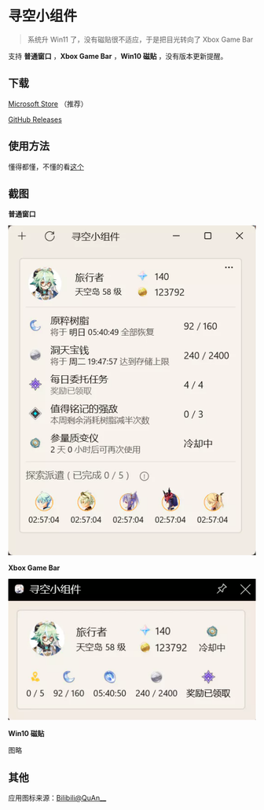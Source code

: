 # 寻空小组件

> 系统升 Win11 了，没有磁贴很不适应，于是把目光转向了 Xbox Game Bar

支持 **普通窗口** ，**Xbox Game Bar** ，**Win10 磁贴** ，没有版本更新提醒。

## 下载

[Microsoft Store](https://www.microsoft.com/store/apps/9PHN021FKW2T) （推荐）

[GitHub Releases](https://github.com/xunkong/widget/releases)

## 使用方法

懂得都懂，不懂的看[这个](https://xunkong.cc/help/desktop/account.html)

## 截图

**普通窗口**

![普通窗口](img/Snipaste_20220625_204008.webp)

**Xbox Game Bar**

![Xbox Game Bar](img/Snipaste_20220625_204040.webp)

**Win10 磁贴**

图略

## 其他

应用图标来源：[Bilibili@QuAn__](https://t.bilibili.com/575371497058829825)

